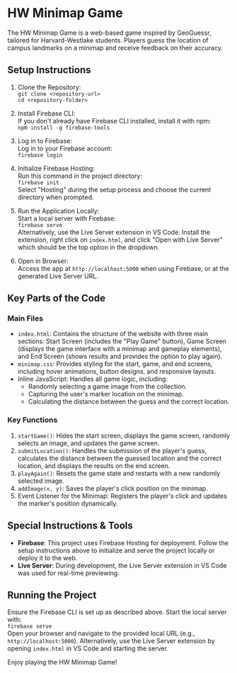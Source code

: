 # HW Minimap Game

The HW Minimap Game is a web-based game inspired by GeoGuessr, tailored for Harvard-Westlake students. Players guess the location of campus landmarks on a minimap and receive feedback on their accuracy.

## Setup Instructions

1. Clone the Repository:  
`git clone <repository-url>`  
`cd <repository-folder>`

2. Install Firebase CLI:  
If you don't already have Firebase CLI installed, install it with npm:  
`npm install -g firebase-tools`

3. Log in to Firebase:  
Log in to your Firebase account:  
`firebase login`

4. Initialize Firebase Hosting:  
Run this command in the project directory:  
`firebase init`  
Select "Hosting" during the setup process and choose the current directory when prompted.

5. Run the Application Locally:  
Start a local server with Firebase:  
`firebase serve`  
Alternatively, use the Live Server extension in VS Code. Install the extension, right click on `index.html`, and click "Open with Live Server" which should be the top option in the dropdown.

6. Open in Browser:  
Access the app at `http://localhost:5000` when using Firebase, or at the generated Live Server URL.

## Key Parts of the Code

### Main Files
- `index.html`: Contains the structure of the website with three main sections: Start Screen (includes the "Play Game" button), Game Screen (displays the game interface with a minimap and gameplay elements), and End Screen (shows results and provides the option to play again).
- `minimap.css`: Provides styling for the start, game, and end screens, including hover animations, button designs, and responsive layouts.
- Inline JavaScript: Handles all game logic, including:
  - Randomly selecting a game image from the collection.
  - Capturing the user's marker location on the minimap.
  - Calculating the distance between the guess and the correct location.

### Key Functions
1. `startGame()`: Hides the start screen, displays the game screen, randomly selects an image, and updates the game screen.
2. `submitLocation()`: Handles the submission of the player's guess, calculates the distance between the guessed location and the correct location, and displays the results on the end screen.
3. `playAgain()`: Resets the game state and restarts with a new randomly selected image.
4. `addImage(x, y)`: Saves the player's click position on the minimap.
5. Event Listener for the Minimap: Registers the player's click and updates the marker's position dynamically.

## Special Instructions & Tools
- **Firebase**: This project uses Firebase Hosting for deployment. Follow the setup instructions above to initialize and serve the project locally or deploy it to the web.
- **Live Server**: During development, the Live Server extension in VS Code was used for real-time previewing.

## Running the Project
Ensure the Firebase CLI is set up as described above. Start the local server with:  
`firebase serve`  
Open your browser and navigate to the provided local URL (e.g., `http://localhost:5000`). Alternatively, use the Live Server extension by opening `index.html` in VS Code and starting the server.

Enjoy playing the HW Minimap Game!
